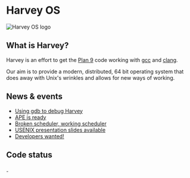 # Harvey OS

<div class="lazy">
  <img src="img/harvey-os-logo.png" alt="Harvey OS logo"></img>
</div>

## What is Harvey?

Harvey is an effort to get the <a href="http://plan9.bell-labs.com/plan9/about.html">Plan 9</a> code working with <a href="https://gcc.gnu.org/">gcc</a> and <a href="http://clang.llvm.org/">clang</a>.

Our aim is to provide a modern, distributed, 64 bit operating system that does away with Unix's wrinkles and allows for new ways of working.

## News & events

* [Using gdb to debug Harvey](news#debugging-harvey-gdb)
* [APE is ready](news#ape-is-ready)
* [Broken scheduler, working scheduler](news#broken-scheduler)
* [USENIX presentation slides available](news#usenix-2015-materials)
* [Developers wanted!](news#developers-wanted)


<h2>Code status</h2>
<div class="lazy">
  <a href="https://travis-ci.org/Harvey-OS/harvey">
    <img alt="travis badge" src="data:image/png;base64,R0lGODlhAQABAAD/ACwAAAAAAQABAAACADs=" data-src="https://travis-ci.org/Harvey-OS/harvey.svg?branch=master">
  </a>
  <a href="https://scan.coverity.com/projects/5328">
    <img alt="coverity badge" src="data:image/png;base64,R0lGODlhAQABAAD/ACwAAAAAAQABAAACADs=" data-src="https://scan.coverity.com/projects/5328/badge.svg">
  </a>
</div>

